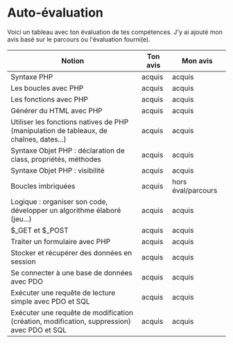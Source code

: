 # Auto-évaluation

Voici un tableau avec ton évaluation de tes compétences.
J'y ai ajouté mon avis basé sur le parcours ou l'évaluation fourni(e).

| Notion | Ton avis | Mon avis |
|--|--|--|
| Syntaxe PHP | acquis | acquis |
| Les boucles avec PHP | acquis | acquis |
| Les fonctions avec PHP | acquis | acquis |
| Générer du HTML avec PHP | acquis | acquis |
| Utiliser les fonctions natives de PHP (manipulation de tableaux, de chaînes, dates...) | acquis | acquis |
| Syntaxe Objet PHP : déclaration de class, propriétés, méthodes | acquis | acquis |
| Syntaxe Objet PHP : visibilité | acquis | acquis |
| Boucles imbriquées | acquis | hors éval/parcours |
| Logique : organiser son code, développer un algorithme élaboré (jeu...) | acquis | acquis |
| $_GET et $_POST | acquis | acquis |
| Traiter un formulaire avec PHP | acquis | acquis |
| Stocker et récupérer des données en session | acquis | acquis |
| Se connecter à une base de données avec PDO | acquis | acquis |
| Exécuter une requête de lecture simple avec PDO et SQL | acquis | acquis |
| Exécuter une requête de modification (création, modification, suppression) avec PDO et SQL | acquis | acquis |
